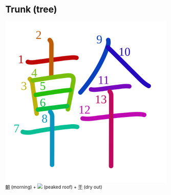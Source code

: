 # Trunk  (tree)
![5e79](../kanji-colorize/5e79.svg)
[朝](朝.md) (morning) + ![](http://www.kanjidamage.com/assets/radsmall/peaked-roof-101ed55c4533ee7cab55b6f451f806104b277ec5d598112a9a5edd47f0853844.jpg) (peaked roof) + [干](干.md) (dry out)